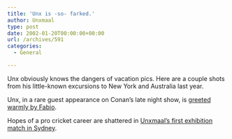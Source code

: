 ```yaml
---
title: 'Unx is -so- farked.'
author: Unxmaal
type: post
date: 2002-01-20T00:00:00+00:00
url: /archives/591
categories:
  - General

---
```

Unx obviously knows the dangers of vacation pics. Here are a couple shots from his little-known excursions to New York and Australia last year.



Unx, in a rare guest appearance on Conan&#8217;s late night show, is <A HREF="http://dinkdonk.com/misc/funny/unx_fabio.jpg">greeted warmly by Fabio</A>.

Hopes of a pro cricket career are shattered in <A HREF="http://dinkdonk.com/misc/funny/unx_cricket.jpg">Unxmaal&#8217;s first exhibition match in Sydney</A>.